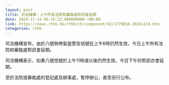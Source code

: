 ```yaml
---
layout: post
title: 司法機構：上午所有法院和審裁處聆訊會延期
date: 2024-11-14 06:19:23.000000000 +08:00
link: https://news.rthk.hk/rthk/ch/component/k2/1779018-20241114.htm
categories: rthk
---
```


司法機構宣布，由於八號熱帶氣旋警告信號在上午6時仍然生效，今日上午所有法院和審裁處聆訊會延期。

司法機構表示，如果八號信號於上午11時或以後仍然生效，今日下午的聆訊亦會延期。

至於法院或審裁處的登記處及辦事處，暫停辦公，直至另行公布。
